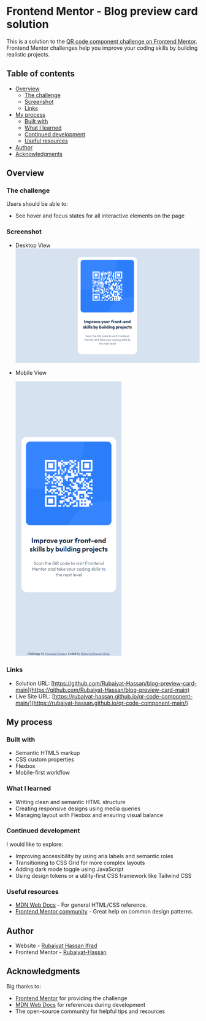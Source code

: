 # Frontend Mentor - Blog preview card solution

This is a solution to the [QR code component challenge on Frontend Mentor](https://www.frontendmentor.io/challenges/qr-code-component-iux_sIO_H). Frontend Mentor challenges help you improve your coding skills by building realistic projects. 

## Table of contents

- [Overview](#overview)
  - [The challenge](#the-challenge)
  - [Screenshot](#screenshot)
  - [Links](#links)
- [My process](#my-process)
  - [Built with](#built-with)
  - [What I learned](#what-i-learned)
  - [Continued development](#continued-development)
  - [Useful resources](#useful-resources)
- [Author](#author)
- [Acknowledgments](#acknowledgments)

## Overview

### The challenge

Users should be able to:

- See hover and focus states for all interactive elements on the page

### Screenshot
- Desktop View
![](./ScreenShot/Desktop-view.png)
- Mobile View

  ![](./ScreenShot/Mobile-view.png)


### Links

- Solution URL: [https://github.com/Rubaiyat-Hassan/blog-preview-card-main](https://github.com/Rubaiyat-Hassan/blog-preview-card-main)
- Live Site URL: [https://rubaiyat-hassan.github.io/qr-code-component-main/](https://rubaiyat-hassan.github.io/qr-code-component-main/)

## My process

### Built with

- Semantic HTML5 markup
- CSS custom properties
- Flexbox
- Mobile-first workflow


### What I learned

- Writing clean and semantic HTML structure
- Creating responsive designs using media queries
- Managing layout with Flexbox and ensuring visual balance

### Continued development

I would like to explore:

- Improving accessibility by using aria labels and semantic roles
- Transitioning to CSS Grid for more complex layouts
- Adding dark mode toggle using JavaScript
- Using design tokens or a utility-first CSS framework like Tailwind CSS

### Useful resources

- [MDN Web Docs](https://developer.mozilla.org/) - For general HTML/CSS reference.
- [Frontend Mentor community](https://www.frontendmentor.io/) - Great help on common design patterns.

## Author

- Website - [Rubaiyat Hassan Ifrad](https://github.com/Rubaiyat-Hassan)
- Frontend Mentor - [Rubaiyat-Hassan](https://www.frontendmentor.io/profile/Rubaiyat-Hassan)



## Acknowledgments

Big thanks to:
- [Frontend Mentor](https://www.frontendmentor.io/) for providing the challenge
- [MDN Web Docs](https://developer.mozilla.org/) for references during development
- The open-source community for helpful tips and resources
